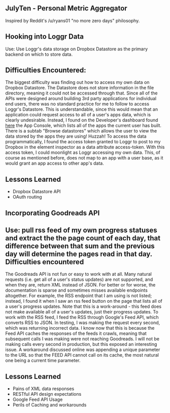 JulyTen - Personal Metric Aggregator
--------

Inspired by Reddit's /u/ryans01 "no more zero days" philosophy.

Hooking into Loggr Data
----
Use: Use Loggr's data storage on Dropbox Datastore as the primary backend on which to store data. 

Difficulties Encountered: 
---
The biggest difficulty was finding out how to access my own data on Dropbox Datastore. The Datastore does not store information in the file directory, meaning it could not be accessed through that. Since all of the APIs were designed around building 3rd party applications for individual end users, there was no standard practice for me to follow to access Loggr's Datastore. This is understandable, since this would mean that an application could request access to all of a user's apps data, which is clearly undesirable. Instead, I found on the Developer's dashboard found [here]() the App Console, which lists all of the apps the current user has built. There is a subtab "Browse datastores" which allows the user to view the data stored by the apps they are using! Huzzah! To access the data programmatically, I found the access token granted to Loggr to post to my Dropbox in the element inspector as a data attribute access-token. With this access token, I could moonlight as Loggr accessing my own data. This, of course as mentioned before, does not map to an app with a user base, as it would grant an app access to other app's data. 

Lessons Learned
---
* Dropbox Datastore API
* OAuth routing

Incorporating Goodreads API
-----
Use: pull rss feed of my own progress statuses and extract the the page count of each day, that difference between that sum and the previous day will determine the pages read in that day.
Difficulties encountered
---
The Goodreads API is not fun or easy to work with at all. Many natural requests (i.e. get all of a user's status updates) are not supported, and when they are, return XML instead of JSON. For better or for worse, the documentation is sparse and sometimes misses available endpoints altogether. For example, the RSS endpoint that I am using is not listed; instead, I found it when I saw an rss feed button on the page that lists all of a user's progress updates. Note that this is a work-around - this feed does not make available all of a user's updates, just their progress updates. To work with the RSS feed, I feed the RSS through Google's Feed API, which converts RSS to JSON. In testing, I was making the request every second, which was returning incorrect data. I know now that this is because the Feed API caches the responses of the feeds it crawls, meaning that subsequent calls I was making were not reaching Goodreads. I will not be making calls every second in production, but this exposed an interesting issue. A workaround discussed online was appending a unique parameter to the URL so that the FEED API cannot call on its cache, the most natural one being a current time parameter.

Lessons Learned
---
* Pains of XML data responses
* RESTful API design expectations
* Google Feed API Usage
* Perils of Caching and workarounds
